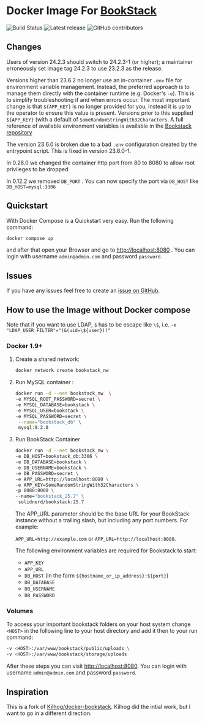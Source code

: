 # Docker Image For [BookStack](https://github.com/ssddanbrown/BookStack)

![Build Status](https://img.shields.io/github/actions/workflow/status/solidnerd/docker-bookstack/master.yml)
![Latest release](https://img.shields.io/github/v/tag/solidnerd/docker-bookstack?label=Latest%20release)
![GitHub contributors](https://img.shields.io/github/contributors/solidnerd/docker-bookstack)

## Changes

Users of version 24.2.3 should switch to 24.2.3-1 (or higher); a maintainer
erroneously set image tag 24.2.3 to use 23.2.3 as the release.

Versions higher than 23.6.2 no longer use an in-container `.env` file for
environment variable management. Instead, the preferred approach is to manage
them directly with the container runtime (e.g. Docker's `-e`). This is to
simplify troubleshooting if and when errors occur. The most important change is
that `${APP_KEY}` is no longer provided for you, instead it is up to the
operator to ensure this value is present. Versions prior to this supplied
`${APP_KEY}` (with a default of `SomeRandomStringWith32Characters`. A full
reference of available environment variables is available in the [Bookstack
repository](https://github.com/BookStackApp/BookStack/blob/development/.env.example.complete)

The version 23.6.0 is broken due to a bad `.env` configuration created by the
entrypoint script. This is fixed in version 23.6.0-1.

In 0.28.0 we changed the container http port from 80 to 8080 to allow root
privileges to be dropped

In 0.12.2 we removed `DB_PORT` . You can now specify the port via `DB_HOST` like
`DB_HOST=mysql:3306`

## Quickstart

With Docker Compose is a Quickstart very easy. Run the following command:

```bash
docker compose up
```

and after that open your Browser and go to
[http://localhost:8080](http://localhost:8080) . You can login with username
`admin@admin.com` and password `password`.

## Issues

If you have any issues feel free to create an [issue on GitHub](https://github.com/solidnerd/docker-bookstack/issues).

## How to use the Image without Docker compose

Note that if you want to use LDAP, `$` has to be escape like `\$`, i.e. `-e "LDAP_USER_FILTER"="(&(uid=\${user}))"`

### Docker 1.9+

1. Create a shared network:

   ```bash
   docker network create bookstack_nw
   ```

2. Run MySQL container :

   ```bash
   docker run -d --net bookstack_nw  \
   -e MYSQL_ROOT_PASSWORD=secret \
   -e MYSQL_DATABASE=bookstack \
   -e MYSQL_USER=bookstack \
   -e MYSQL_PASSWORD=secret \
    --name="bookstack_db" \
    mysql:9.2.0
   ```

3. Run BookStack Container

   ```bash
   docker run -d --net bookstack_nw \
   -e DB_HOST=bookstack_db:3306 \
   -e DB_DATABASE=bookstack \
   -e DB_USERNAME=bookstack \
   -e DB_PASSWORD=secret \
   -e APP_URL=http://localhost:8080 \
   -e APP_KEY=SomeRandomStringWith32Characters \
   -p 8080:8080 \
   --name="bookstack_25.7" \
    solidnerd/bookstack:25.7
   ```

    The APP_URL parameter should be the base URL for your BookStack instance without
    a trailing slash, but including any port numbers. For example:

    `APP_URL=http://example.com` or `APP_URL=http://localhost:8080`.

    The following environment variables are required for Bookstack to start:
    - `APP_KEY`
    - `APP_URL`
    - `DB_HOST` (in the form `${hostname_or_ip_address}:${port}`)
    - `DB_DATABASE`
    - `DB_USERNAME`
    - `DB_PASSWORD`

### Volumes

To access your important bookstack folders on your host system change `<HOST>`
in the following line to your host directory and add it then to your run
command:

```bash
-v <HOST>:/var/www/bookstack/public/uploads \
-v <HOST>:/var/www/bookstack/storage/uploads
```

After these steps you can visit [http://localhost:8080](http://localhost:8080).
You can login with username `admin@admin.com` and password `password`.

## Inspiration

This is a fork of
[Kilhog/docker-bookstack](https://github.com/Kilhog/docker-bookstack). Kilhog
did the intial work, but I want to go in a different direction.

